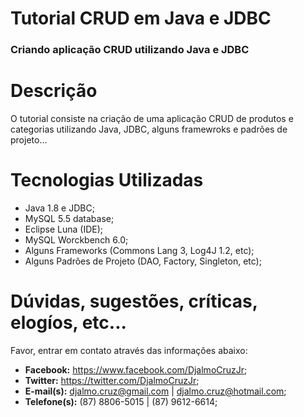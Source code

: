 <h1>Tutorial CRUD em Java e JDBC</h1>
<h3>Criando aplicação CRUD utilizando Java e JDBC</h3>
<h1>Descrição</h1>
<p>O tutorial consiste na criação de uma aplicação CRUD de produtos e categorias utilizando Java, JDBC, alguns framewroks e padrões de projeto...</p>
<h1>Tecnologias Utilizadas</h1>
<ul>
<li>Java 1.8 e JDBC;</li>
<li>MySQL 5.5 database;</li>
<li>Eclipse Luna (IDE);</li>
<li>MySQL Worckbench 6.0;</li>
<li>Alguns Frameworks (Commons Lang 3, Log4J 1.2, etc);</li>
<li>Alguns Padrões de Projeto (DAO, Factory, Singleton, etc);</li>
</ul>
<h1>Dúvidas, sugestões, críticas, elogíos, etc...</h1>
<p>Favor, entrar em contato através das informações abaixo:</p>
<ul>
<li><strong>Facebook:</strong> <a href="https://www.facebook.com/DjalmoCruzJr">https://www.facebook.com/DjalmoCruzJr</a>;</li>
<li><strong>Twitter:</strong> <a href="https://twitter.com/DjalmoCruzJr">https://twitter.com/DjalmoCruzJr</a>;</li>
<li><strong>E-mail(s):</strong> <a href="mailto:djalmo.cruz@gmail.com">djalmo.cruz@gmail.com</a> | <a href="mailto:djalmo.cruz@hotmail.com">djalmo.cruz@hotmail.com</a>;</li>
<li><strong>Telefone(s):</strong> (87) 8806-5015 | (87) 9612-6614;</li>
</ul>
